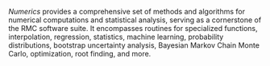 *Numerics* provides a comprehensive set of methods and algorithms for numerical computations and statistical analysis, serving as a cornerstone of the RMC software suite. It encompasses routines for specialized functions, interpolation, regression, statistics, machine learning, probability distributions, bootstrap uncertainty analysis, Bayesian Markov Chain Monte Carlo, optimization, root finding, and more.
